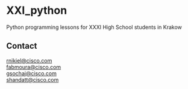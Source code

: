 # XXI_python
Python programming lessons for XXXI High School students in Krakow


## Contact
rnikiel@cisco.com  
fabmoura@cisco.com  
gsochaj@cisco.com  
shandatt@cisco.com